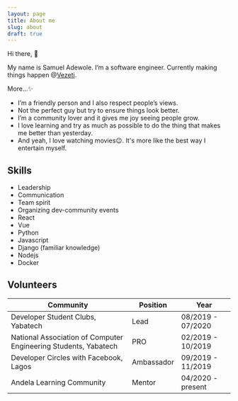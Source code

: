 ```yaml
---
layout: page
title: About me
slug: about
draft: true
---
```

Hi there, 👋

My name is Samuel Adewole. I’m a software engineer. Currently making things happen @[Vezeti](https://vezeti.net).

More...✨

* I’m a friendly person and I also respect people’s views.
* Not the perfect guy but try to ensure things look better.
* I’m a community lover and it gives me joy seeing people grow.
* I love learning and try as much as possible to do the thing that makes me better than yesterday.
* And yeah, I love watching movies😉. It's more like the best way I entertain myself.



## Skills

* Leadership
* Communication
* Team spirit
* Organizing dev-community events
* React
* Vue
* Python
* Javascript
* Django (familiar knowledge)
* Nodejs
* Docker



## Volunteers

| Community                                                       | Position   | Year              |
| --------------------------------------------------------------- | ---------- | ----------------- |
| Developer Student Clubs, Yabatech                               | Lead       | 08/2019 - 07/2020 |
| National Association of Computer Engineering Students, Yabatech | PRO        | 02/2019 - 10/2019 |
| Developer Circles with Facebook, Lagos                          | Ambassador | 09/2019 - 11/2019 |
| Andela Learning Community                                       | Mentor     | 04/2020 - present |